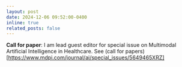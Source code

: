 ```yaml
---
layout: post
date: 2024-12-06 09:52:00-0400
inline: true
related_posts: false
---
```


**Call for paper**: I am lead guest editor for special issue on Multimodal Artificial Intelligence in Healthcare. See (call for papers)[https://www.mdpi.com/journal/ai/special_issues/5649465XRZ]
